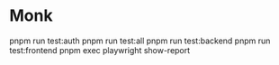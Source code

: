 # Monk

pnpm run test:auth
pnpm run test:all
pnpm run test:backend
pnpm run test:frontend
pnpm exec playwright show-report


